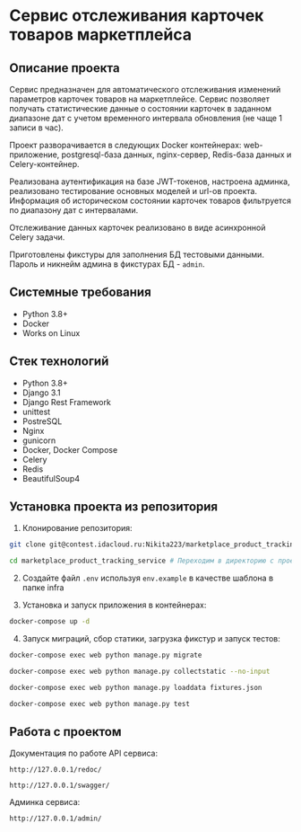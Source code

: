 Сервис отслеживания карточек товаров маркетплейса
=====

Описание проекта
----------
Сервис предназначен для автоматического отслеживания изменений параметров карточек товаров на маркетплейсе. Сервис позволяет получать статистические данные о состоянии карточек в заданном диапазоне дат с учетом временного интервала обновления (не чаще 1 записи в час).

Проект разворачивается в следующих Docker контейнерах: web-приложение, postgresql-база данных, nginx-сервер, Redis-база данных и Celery-контейнер.

Реализована аутентификация на базе JWT-токенов, настроена админка, реализовано тестирование основных моделей и url-ов проекта. Информация об историческом состоянии карточек товаров фильтруется по диапазону дат с интервалами.

Отслеживание данных карточек реализовано в виде асинхронной Celery задачи.

Приготовлены фикстуры для заполнения БД тестовыми данными. Пароль и никнейм админа в фикстурах БД - ```admin```.

Системные требования
----------
* Python 3.8+
* Docker
* Works on Linux

Стек технологий
----------
* Python 3.8+
* Django 3.1
* Django Rest Framework
* unittest
* PostreSQL
* Nginx
* gunicorn
* Docker, Docker Compose
* Сelery
* Redis
* BeautifulSoup4

Установка проекта из репозитория
----------
1. Клонирование репозитория:
```bash
git clone git@contest.idacloud.ru:Nikita223/marketplace_product_tracking_service.git

cd marketplace_product_tracking_service # Переходим в директорию с проектом
```

2. Создайте файл ```.env``` используя ```env.example``` в качестве шаблона в папке infra

3. Установка и запуск приложения в контейнерах:
```bash 
docker-compose up -d
```

4. Запуск миграций, сбор статики, загрузка фикстур и запуск тестов:
```bash 
docker-compose exec web python manage.py migrate

docker-compose exec web python manage.py collectstatic --no-input 

docker-compose exec web python manage.py loaddata fixtures.json

docker-compose exec web python manage.py test 
```

Работа с проектом
----------
Документация по работе API сервиса:

```http://127.0.0.1/redoc/```

```http://127.0.0.1/swagger/```

Админка сервиса:

```http://127.0.0.1/admin/```
